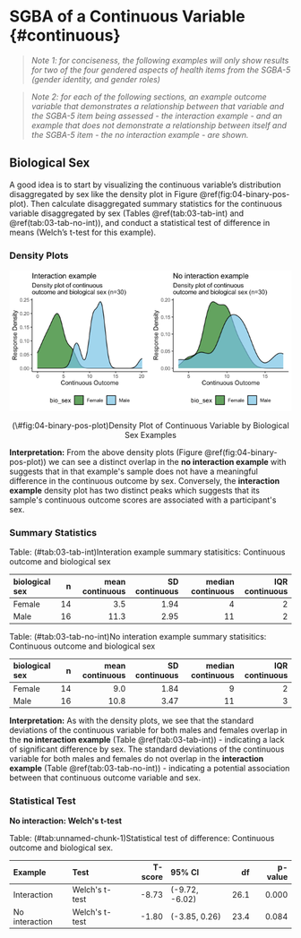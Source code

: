# SGBA of a Continuous Variable {#continuous}



> *Note 1: for conciseness, the following examples will only show results for two of the four gendered aspects of health items from the SGBA-5 (gender identity, and gender roles)*

> *Note 2: for each of the following sections, an example outcome variable that demonstrates a relationship between that variable and the SGBA-5 item being assessed - the interaction example - and an example that does not demonstrate a relationship between itself and the SGBA-5 item - the no interaction example - are shown.*


## Biological Sex

A good idea is to start by visualizing the continuous variable’s distribution disaggregated by sex like the density plot in Figure \@ref(fig:04-binary-pos-plot). Then calculate disaggregated summary statistics for the continuous variable disaggregated by sex (Tables \@ref(tab:03-tab-int) and  \@ref(tab:03-tab-no-int)), and conduct a statistical test of difference in means (Welch’s t-test for this example).


### Density Plots

<div class="figure" style="text-align: center">
<img src="03-continuous_files/figure-html/04-binary-pos-plot-1.png" alt="Density Plot of Continuous Variable by Biological Sex Examples" width="50%" /><img src="03-continuous_files/figure-html/04-binary-pos-plot-2.png" alt="Density Plot of Continuous Variable by Biological Sex Examples" width="50%" />
<p class="caption">(\#fig:04-binary-pos-plot)Density Plot of Continuous Variable by Biological Sex Examples</p>
</div>

**Interpretation:** From the above density plots (Figure \@ref(fig:04-binary-pos-plot)) we can see a distinct overlap in the **no interaction example** with suggests that in that example's sample does not have a meaningful difference in the continuous outcome by sex. Conversely, the **interaction example** density plot has two distinct peaks which suggests that its sample's continuous outcome scores are associated with a participant's sex.


### Summary Statistics


Table: (\#tab:03-tab-int)Interation example summary statisitics: Continuous outcome and biological sex

|biological sex |  n| mean continuous| SD continuous| median continuous| IQR continuous|
|:--------------|--:|---------------:|-------------:|-----------------:|--------------:|
|Female         | 14|             3.5|          1.94|                 4|              2|
|Male           | 16|            11.3|          2.95|                11|              2|


Table: (\#tab:03-tab-no-int)No interation example summary statisitics: Continuous outcome and biological sex

|biological sex |  n| mean continuous| SD continuous| median continuous| IQR continuous|
|:--------------|--:|---------------:|-------------:|-----------------:|--------------:|
|Female         | 14|             9.0|          1.84|                 9|              2|
|Male           | 16|            10.8|          3.47|                11|              3|

**Interpretation:** As with the density plots, we see that the standard deviations of the continuous variable for both males and females overlap in the **no interaction example** (Table \@ref(tab:03-tab-int)) - indicating a lack of significant difference by sex. The standard deviations of the continuous variable for both males and females do not overlap in the **interaction example** (Table \@ref(tab:03-tab-no-int)) - indicating a potential association between that continuous outcome variable and sex.


### Statistical Test

**No interaction: Welch's t-test**

Table: (\#tab:unnamed-chunk-1)Statistical test of difference: Continuous outcome and biological sex.

|Example        |Test           | T-score|95% CI         |   df| p-value|
|:--------------|:--------------|-------:|:--------------|----:|-------:|
|Interaction    |Welch's t-test |   -8.73|(-9.72, -6.02) | 26.1|   0.000|
|No interaction |Welch's t-test |   -1.80|(-3.85, 0.26)  | 23.4|   0.084|

